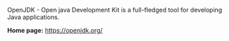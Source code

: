 OpenJDK - Open java Development Kit is a full-fledged tool for developing Java applications.

**Home page:** <https://openjdk.org/>
